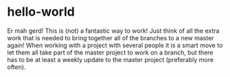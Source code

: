 hello-world
===========

Er mah gerd! This is (not) a fantastic way to work! Just think of all the extra work that is needed to bring together all of the branches to a new master again! When working with a project with several people it is a smart move to let them all take part of the master project to work on a branch, but there has to be at least a weekly update to the master project (preferably more often).
